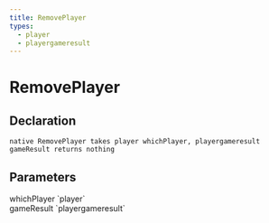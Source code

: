 ```yaml
---
title: RemovePlayer
types:
  - player
  - playergameresult
---
```


# RemovePlayer

## Declaration

```
native RemovePlayer takes player whichPlayer, playergameresult gameResult returns nothing
```

## Parameters
<dl>
  <dt>whichPlayer `player`</dt>
  <dd></dd>

  <dt>gameResult `playergameresult`</dt>
  <dd></dd>
</dl>
